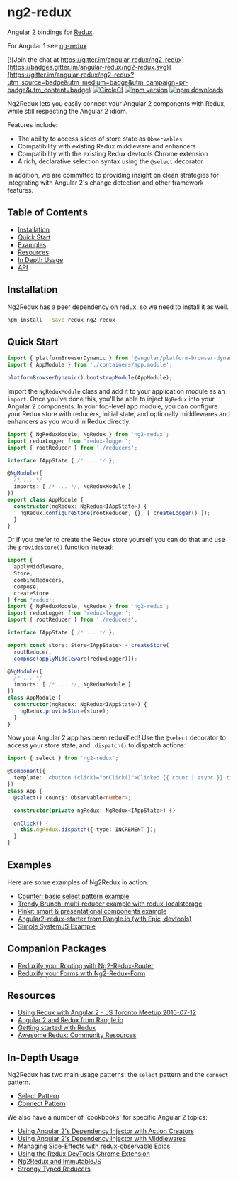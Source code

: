 # ng2-redux

Angular 2 bindings for [Redux](https://github.com/reactjs/redux).

For Angular 1 see [ng-redux](https://github.com/wbuchwalter/ng-redux)

[![Join the chat at https://gitter.im/angular-redux/ng2-redux](https://badges.gitter.im/angular-redux/ng2-redux.svg)](https://gitter.im/angular-redux/ng2-redux?utm_source=badge&utm_medium=badge&utm_campaign=pr-badge&utm_content=badge)
[![CircleCI](https://img.shields.io/circleci/project/angular-redux/ng2-redux/master.svg?maxAge=2592000)](https://circleci.com/gh/angular-redux/ng2-redux/tree/master)
[![npm version](https://img.shields.io/npm/v/ng2-redux.svg)](https://www.npmjs.com/package/ng2-redux)
[![npm downloads](https://img.shields.io/npm/dt/ng2-redux.svg)](https://www.npmjs.com/package/ng2-redux)

Ng2Redux lets you easily connect your Angular 2 components with Redux, while still respecting the Angular 2 idiom.

Features include:
* The ability to access slices of store state as `Observables`
* Compatibility with existing Redux middleware and enhancers
* Compatibility with the existing Redux devtools Chrome extension
* A rich, declarative selection syntax using the `@select` decorator

In addition, we are committed to providing insight on clean strategies for integrating with Angular 2's change detection and other framework features.

## Table of Contents

- [Installation](#installation)
- [Quick Start](#quick-start)
- [Examples](#examples)
- [Resources](#resources)
- [In Depth Usage](#in-depth-usage)
- [API](docs/api.md)

## Installation

Ng2Redux has a peer dependency on redux, so we need to install it as well.

```sh
npm install --save redux ng2-redux
```

## Quick Start

```typescript
import { platformBrowserDynamic } from '@angular/platform-browser-dynamic';
import { AppModule } from './containers/app.module';

platformBrowserDynamic().bootstrapModule(AppModule);
```
Import the `NgReduxModule` class and add it to your application module as an
`import`. Once you've done this, you'll be able to inject `NgRedux` into your
Angular 2 components. In your top-level app module, you
can configure your Redux store with reducers, initial state,
and optionally middlewares and enhancers as you would in Redux directly.

```typescript
import { NgReduxModule, NgRedux } from 'ng2-redux';
import reduxLogger from 'redux-logger';
import { rootReducer } from './reducers';

interface IAppState { /* ... */ };

@NgModule({
  /* ... */
  imports: [ /* ... */, NgReduxModule ]
})
export class AppModule {
  constructor(ngRedux: NgRedux<IAppState>) {
    ngRedux.configureStore(rootReducer, {}, [ createLogger() ]);
  }
}
```

Or if you prefer to create the Redux store yourself you can do that and use the
`provideStore()` function instead:

```typescript
import {
  applyMiddleware,
  Store,
  combineReducers,
  compose,
  createStore
} from 'redux';
import { NgReduxModule, NgRedux } from 'ng2-redux';
import reduxLogger from 'redux-logger';
import { rootReducer } from './reducers';

interface IAppState { /* ... */ };

export const store: Store<IAppState> = createStore(
  rootReducer,
  compose(applyMiddleware(reduxLogger)));

@NgModule({
  /* ... */
  imports: [ /* ... */, NgReduxModule ]
})
class AppModule {
  constructor(ngRedux: NgRedux<IAppState>) {
    ngRedux.provideStore(store);
  }
}
```

Now your Angular 2 app has been reduxified! Use the `@select` decorator to
access your store state, and `.dispatch()` to dispatch actions:

```typescript
import { select } from 'ng2-redux';

@Component({
  template: '<button (click)="onClick()">Clicked {{ count | async }} times</button>'
})
class App {
  @select() count$: Observable<number>;

  constructor(private ngRedux: NgRedux<IAppState>) {}

  onClick() {
    this.ngRedux.dispatch({ type: INCREMENT });
  }
}
```

## Examples

Here are some examples of Ng2Redux in action:

* [Counter: basic select pattern example](examples/counter)
* [Trendy Brunch: multi-reducer example with redux-localstorage](https://github.com/e-schultz/ng2-camp-example)
* [Plnkr: smart & presentational components example](https://plnkr.co/edit/XCGzzxoinM8cRAKp2huU?p=preview)
* [Angular2-redux-starter from Rangle.io (with Epic, devtools)](https://github.com/rangle/angular2-redux-starter)
* [Simple SystemJS Example](https://github.com/SethDavenport/ng2-redux-systemjs-example/blob/master/README.md)

## Companion Packages

* [Reduxify your Routing with Ng2-Redux-Router](https://github.com/dagstuan/ng2-redux-router)
* [Reduxify your Forms with Ng2-Redux-Form](https://github.com/clbond/ng2-redux-form)

## Resources

* [Using Redux with Angular 2 - JS Toronto Meetup 2016-07-12](https://www.youtube.com/watch?v=s4xr2avwv3s)
* [Angular 2 and Redux from Rangle.io](http://ngcourse.rangle.io/handout/redux/)
* [Getting started with Redux](https://egghead.io/courses/getting-started-with-redux)
* [Awesome Redux: Community Resources](https://github.com/xgrommx/awesome-redux)

## In-Depth Usage

Ng2Redux has two main usage patterns: the `select` pattern and the `connect` pattern.

* [Select Pattern](docs/select-pattern.md)
* [Connect Pattern](docs/connect-pattern.md)

We also have a number of 'cookbooks' for specific Angular 2 topics:

* [Using Angular 2's Dependency Injector with Action Creators](docs/action-creator-service.md)
* [Using Angular 2's Dependency Injector with Middlewares](docs/di-middleware.md)
* [Managing Side-Effects with redux-observable Epics](docs/epics.md)
* [Using the Redux DevTools Chrome Extension](docs/redux-dev-tools.md)
* [Ng2Redux and ImmutableJS](docs/immutable-js.md)
* [Strongy Typed Reducers](docs/strongly-typed-reducers.md)
